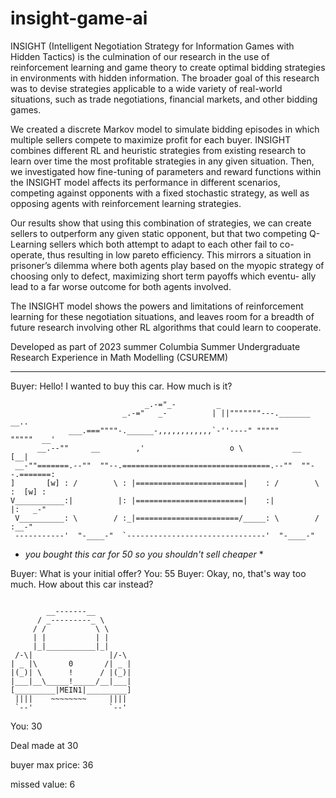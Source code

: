# insight-game-ai



INSIGHT (Intelligent Negotiation Strategy for Information Games
with Hidden Tactics) is the culmination of our research in the use of
reinforcement learning and game theory to create optimal bidding strategies in environments with hidden information.
The broader goal of this research was to devise strategies applicable to a wide variety of real-world
situations, such as trade negotiations, financial markets, and other bidding games.

We created a discrete Markov model to simulate bidding
episodes in which multiple sellers compete to maximize profit for each
buyer. INSIGHT combines different RL and heuristic strategies from existing research to learn over time the most profitable strategies in any
given situation. Then, we investigated how fine-tuning of parameters and
reward functions within the INSIGHT model affects its performance in
different scenarios, competing against opponents with a fixed stochastic
strategy, as well as opposing agents with reinforcement learning strategies.

Our results show that using this combination of strategies, we can create
sellers to outperform any given static opponent, but that two competing
Q-Learning sellers which both attempt to adapt to each other fail to co-
operate, thus resulting in low pareto efficiency. This mirrors a situation in
prisoner’s dilemma where both agents play based on the myopic strategy
of choosing only to defect, maximizing short term payoffs which eventu-
ally lead to a far worse outcome for both agents involved.

The INSIGHT model shows the powers and limitations of reinforcement learning for these
negotiation situations, and leaves room for a breadth of future research
involving other RL algorithms that could learn to cooperate.

Developed as part of 2023 summer Columbia Summer Undergraduate Research Experience in Math Modelling (CSUREMM)

- - - - - - - -

Buyer: Hello! I wanted to buy this car. How much is it?
```
                              _.-="_-         _
                         _.-="   _-          | ||"""""""---._______     __..
             ___.===""""-.______-,,,,,,,,,,,,`-''----" """""       """""  __'
      __.--""     __        ,'                   o \           __        [__|
 __-""=======.--""  ""--.=================================.--""  ""--.=======:
]       [w] : /        \ : |========================|    : /        \ :  [w] :
V___________:|          |: |========================|    :|          |:   _-"
 V__________: \        / :_|=======================/_____: \        / :__-"
 -----------'  "-____-"  `-------------------------------'  "-____-"
```
* *you bought this car for 50 so you shouldn't sell cheaper* *

Buyer: What is your initial offer?
You: 55
Buyer: Okay, no, that's way too much. How about this car instead?
```

        __-------__
      / _---------_ \
     / /           \ \
     | |           | |
     |_|___________|_|
 /-\|                 |/-\
| _ |\       0       /| _ |
|(_)| \      !      / |(_)|
|___|__\_____!_____/__|___|
[_________|MEIN1|_________]
 ||||    ~~~~~~~~     ||||
 `--'                 `--'
```
You: 30

Deal made at 30

buyer max price: 36

missed value: 6